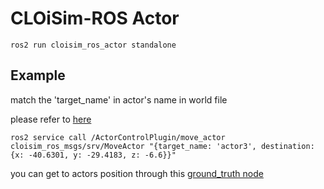 # CLOiSim-ROS Actor

```shell
ros2 run cloisim_ros_actor standalone
```

## Example

match the 'target_name' in actor's name in world file

please refer to [here](https://github.com/lge-ros2/sample_resources/blob/415a700c5280286a28690cf032cd0f4aa826a150/worlds/lg_seocho_with_actors.world#L111)

```shell
ros2 service call /ActorControlPlugin/move_actor cloisim_ros_msgs/srv/MoveActor "{target_name: 'actor3', destination: {x: -40.6301, y: -29.4183, z: -6.6}}"
```

you can get to actors position through this [ground_truth node](https://github.com/lge-ros2/cloisim_ros/tree/main/cloisim_ros_ground_truth)
